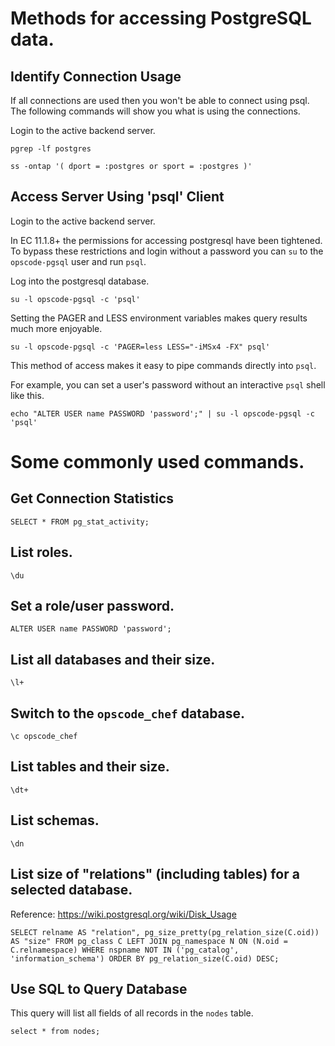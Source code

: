 # Methods for accessing PostgreSQL data.

## Identify Connection Usage

If all connections are used then you won't be able to connect using psql.
The following commands will show you what is using the connections.

Login to the active backend server.

    pgrep -lf postgres

    ss -ontap '( dport = :postgres or sport = :postgres )'

## Access Server Using 'psql' Client

Login to the active backend server.

In EC 11.1.8+ the permissions for accessing postgresql have been tightened. To bypass these restrictions and login without a password you can `su` to the `opscode-pgsql` user and run `psql`.

Log into the postgresql database.

    su -l opscode-pgsql -c 'psql'

Setting the PAGER and LESS environment variables makes query results much more enjoyable.

    su -l opscode-pgsql -c 'PAGER=less LESS="-iMSx4 -FX" psql'

This method of access makes it easy to pipe commands directly into `psql`.

For example, you can set a user's password without an interactive `psql` shell like this.

    echo "ALTER USER name PASSWORD 'password';" | su -l opscode-pgsql -c 'psql'

# Some commonly used commands.

## Get Connection Statistics

    SELECT * FROM pg_stat_activity;

## List roles.

    \du

## Set a role/user password.

    ALTER USER name PASSWORD 'password';

## List all databases and their size.

    \l+

## Switch to the `opscode_chef` database.

    \c opscode_chef

## List tables and their size.

    \dt+

## List schemas.

    \dn

## List size of "relations" (including tables) for a selected database.

Reference: https://wiki.postgresql.org/wiki/Disk_Usage

```
SELECT relname AS "relation", pg_size_pretty(pg_relation_size(C.oid)) AS "size" FROM pg_class C LEFT JOIN pg_namespace N ON (N.oid = C.relnamespace) WHERE nspname NOT IN ('pg_catalog', 'information_schema') ORDER BY pg_relation_size(C.oid) DESC;
```

## Use SQL to Query Database

This query will list all fields of all records in the `nodes` table.

    select * from nodes;
